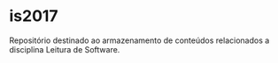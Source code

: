 # is2017
Repositório destinado ao armazenamento de conteúdos relacionados a disciplina Leitura de Software.
